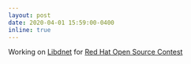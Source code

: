 ```yaml
---
layout: post
date: 2020-04-01 15:59:00-0400
inline: true
---
```

Working on [Libdnet](https://github.com/ofalk/libdnet) for [Red Hat Open Source Contest](https://research.redhat.com/red-hat-open-source-contest/)
